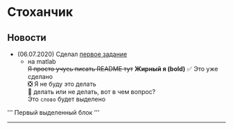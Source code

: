 # Стоханчик
## Новости

+ (06.07.2020) Сделал [первое задание](https://github.com/KotikNikita/University/tree/stoxan/7_semester/stochastic%20analysis/Task_1)
    - на matlab    
~~Я просто учусь писать README тут~~
__Жирный я (bold)__
:white_check_mark: Это уже сделано    
:negative_squared_cross_mark: Я не буду это делать    
:black_square_button: делать или не делать, вот в чем вопрос?    
Это `слово` будет выделено

'''
Первый выделенный блок
'''
____
